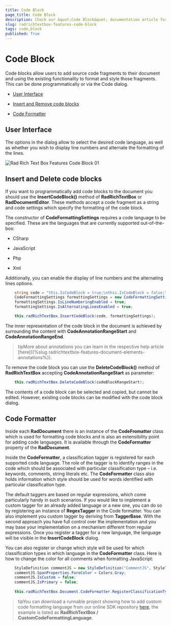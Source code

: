 ```yaml
---
title: Code Block
page_title: Code Block
description: Check our &quot;Code Block&quot; documentation article for the RadRichTextBox {{ site.framework_name }} control.
slug: radrichtextbox-features-code-block
tags: code,block
published: True
---
```


# Code Block



Code blocks allow users to add source code fragments to their document and using the existing functionality to format and style those fragments. This can be done programmatically or via the Code dialog.

* [User Interface](#user-interface)

* [Insert and Remove code blocks](#insert-and-delete-code-blocks)

* [Code Formatter](#code-formatter)

## User Interface

The options in the dialog allow to select the desired code language, as well as whether you wish to display line numbers and alternate the formatting of the lines.

![Rad Rich Text Box Features Code Block 01](images/RadRichTextBox_Features_Code_Block_01.png)

## Insert and Delete code blocks

If you want to programmatically add code blocks to the document you should use the __InsertCodeBlock()__ method of __RadRichTextBox__ or __RadDocumentEditor__.  These methods accept a code fragment as a string and code settings which specify the formatting of the code block.
        

The constructor of __CodeFormattingSettings__ requires a code language to be specified.  These are the languages that are currently supported out-of-the-box:
        

* CSharp

* JavaScript

* Php

* Xml

Additionally, you can enable the display of line numbers and the alternating lines options.
        



```C#
	string code = "this.IsCodeBlock = true;\nthis.IsCodeBlock = false;\nthis.IsCodeBlock = true;";
	CodeFormattingSettings formattingSettings = new CodeFormattingSettings(CodeLanguages.CSharp);
	formattingSettings.IsLineNumberingEnabled = true;
	formattingSettings.IsAlternatingLinesEnabled = true;

	this.radRichTextBox.InsertCodeBlock(code, formattingSettings);
```


The inner representation of the code block in the document is achieved by surrounding the content with __CodeAnnotationRangeStart__ and __CodeAnnotationRangeEnd__.
        

>tipMore about annotations you can learn in the respective help article [here]({%slug radrichtextbox-features-document-elements-annotations%}).
          

To remove the code block you can use the __DeleteCodeBlock()__ method of __RadRichTextBox__ accepting __CodeAnnotationRangeStart__ as parameter:
        



```C#
	this.radRichTextBox.DeleteCodeBlock(codeBlockRangeStart);
```


The contents of a code block can be selected and copied, but cannot be edited. However, existing code blocks can be modified with the code block dialog.
        

## Code Formatter

Inside each __RadDocument__ there is an instance of the __CodeFromatter__ class which is used for formatting code blocks and is also an extensibility point for adding code languages. It is available through the __CodeFormatter__ property of the __RadDocument__.
        

Inside the __CodeFormatter__, a classification tagger is registered for each supported code language. The role of the tagger is to identify ranges in the code which should be associated with particular classification type – i.e. keywords, comments, string literals etc. The __CodeFormatter__ class also holds information which style should be used for words identified with particular classification type.
        

The default taggers are based on regular expressions, which come particularly handy in such scenarios. If you would like to implement a custom tagger for an already added language or a new one, you can do so by registering an instance of __RegexTagger__ in the Code formatter. You can also implement you custom tagger by deriving from __TaggerBase__. With the second approach you have full control over the implementation and you may base your implementation on a mechanism different from regular expressions. Once you register a tagger for a new language, the language will be visible in the __InsertCodeBlock__ dialog.
        

You can also register or change which style will be used for which classification types in which language in the __CodeFormatter__ class. Here is how to change the color for all comments when formatting JavaScript:
        



```C#
	StyleDefinition commentJS = new StyleDefinition("CommentJS", StyleType.Character);
	commentJS.SpanProperties.ForeColor = Colors.Gray;
	commentJS.IsCustom = false;
	commentJS.IsPrimary = false;
	
	this.radRichTextBox.Document.CodeFormatter.RegisterClassificationType(ClassificationTypes.Comment, CodeLanguages.JavaScript, commentJS);
```


>tipYou can download a runnable project showing how to add custom code formatting language from our online SDK repository [here](https://github.com/telerik/xaml-sdk), the example is listed as __RadRichTextBox / CustomCodeFormattingLanguage__.
          

